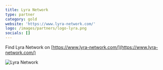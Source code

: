 ```yaml
---
title: Lyra Network
type: partner
category: gold
website: 'https://www.lyra-network.com/'
logo: /images/partners/logo-lyra.png
socials: []
---
```


Find Lyra Network on [https://www.lyra-network.com/](https://www.lyra-network.com/)

![Lyra Network](/images/partners/logo-lyra.png)
